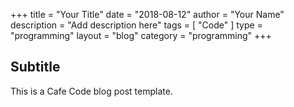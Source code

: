 +++
title = "Your Title"
date = "2018-08-12"
author = "Your Name"
description = "Add description here"
tags = [ "Code" ]
type = "programming"
layout = "blog"
category = "programming"
+++

## Subtitle

This is a Cafe Code blog post template.